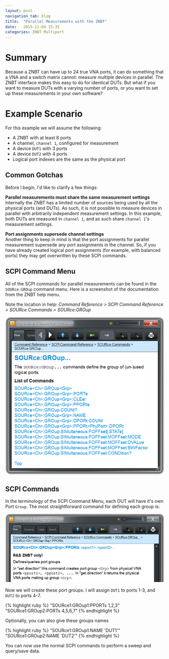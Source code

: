 ```yaml
---
layout: post
navigation_tab: blog
title:  "Parallel Measurements with the ZNBT"
date:   2015-11-04 15:35
categories: ZNBT Multiport
---
```


# Summary
Because a ZNBT can have up to 24 true VNA ports, it can do something that a VNA and a switch matrix cannot: measure multiple devices in parallel. The ZNBT interface makes this easy to do for identical DUTs. But what if you want to measure DUTs with a varying number of ports, or you want to set up these measurements in your own software?

# Example Scenario

For this example we will assume the following:

* A ZNBT with at least 8 ports
* A channel, `channel 1`, configured for measurement
* A device `DUT1` with 3 ports
* A device `DUT2` with 4 ports
* Logical port indexes are the same as the physical port

## Common Gotchas
Before I begin, I'd like to clarify a few things:

**Parallel measurements must share the same measurement settings**  
Internally the ZNBT has a limited number of sources being used by all the physical ports (and DUTs). As such, it is not possible to measure devices in parallel with arbitrarily independent measurement settings. In this example, both DUTs are measured in `channel 1`, and as such share `channel 1`'s measurement settings.

**Port assignments supersede channel settings**  
Another thing to keep in mind is that the port assignments for parallel measurement supersede any port assignments in the channel. So, if you have already created logical port assignments (for example, with balanced ports) they may get overwritten by these SCPI commands.

## SCPI Command Menu

All of the SCPI commands for parallel measurements can be found in the `SOURce:GROup` command menu. Here is a screenshot of the documentation from the ZNBT help menu.

Note the location in help: *Command Reference > SCPI Command Reference > SOURce Commands > SOURce:GROup*

![SCPI Command Menu](/images/posts/2015-11-04-Parallel-measurements-with-the-znbt/scpi_command_menu.png)

## SCPI Commands

In the terminology of the SCPI Command Menu, each DUT will have it's own Port `Group`. The most straightforward command for defining each group is:

![Set Port Group](/images/posts/2015-11-04-Parallel-measurements-with-the-znbt/set_port_group.png)

Now we will create these port groups. I will assign `DUT1` to ports 1-3, and `DUT2` to ports 4-7.

{% highlight ruby %}
"SOURce1:GROup1:PPORTs 1,2,3"
"SOURce1:GROup2:PORTs 4,5,6,7"
{% endhighlight %}

Optionally, you can also give these groups names

{% highlight ruby %}
"SOURce1:GROup1:NAME 'DUT1'"
"SOURce1:GROup2:NAME 'DUT2'"
{% endhighlight %}

You can now use the normal SCPI commands to perform a sweep and query/save data.
